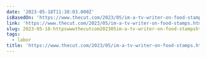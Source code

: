 ```yaml
---
date: '2023-05-18T11:38:03.000Z'
isBasedOn: 'https://www.thecut.com/2023/05/im-a-tv-writer-on-food-stamps.html'
link: 'https://www.thecut.com/2023/05/im-a-tv-writer-on-food-stamps.html'
slug: 2023-05-18-httpswwwthecutcom202305im-a-tv-writer-on-food-stampshtml
tags:
  - labor
title: 'https://www.thecut.com/2023/05/im-a-tv-writer-on-food-stamps.html'
---
```



